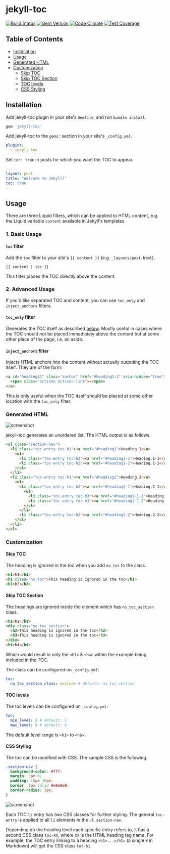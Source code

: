 # jekyll-toc

[![Build Status](https://travis-ci.org/toshimaru/jekyll-toc.svg?branch=master)](https://travis-ci.org/toshimaru/jekyll-toc)
[![Gem Version](https://badge.fury.io/rb/jekyll-toc.svg)](http://badge.fury.io/rb/jekyll-toc)
[![Code Climate](https://codeclimate.com/github/toshimaru/jekyll-toc/badges/gpa.svg)](https://codeclimate.com/github/toshimaru/jekyll-toc)
[![Test Coverage](https://api.codeclimate.com/v1/badges/cd56b207f327603662a1/test_coverage)](https://codeclimate.com/github/toshimaru/jekyll-toc/test_coverage)

## Table of Contents

- [Installation](#installation)
- [Usage](#usage)
- [Generated HTML](#generated-html)
- [Customization](#customization)
  - [Skip TOC](#skip-toc)
  - [Skip TOC Section](#skip-toc-section)
  - [TOC levels](#toc-levels)
  - [CSS Styling](#css-styling)

## Installation

Add jekyll-toc plugin in your site's `Gemfile`, and run `bundle install`.

```ruby
gem 'jekyll-toc'
```

Add jekyll-toc to the `gems:` section in your site's `_config.yml`.

```yml
plugins:
  - jekyll-toc
```

Set `toc: true` in posts for which you want the TOC to appear.

```yml
---
layout: post
title: "Welcome to Jekyll!"
toc: true
---
```

## Usage

There are three Liquid filters, which can be applied to HTML content,
e.g. the Liquid variable `content` available in Jekyll's templates.

### 1. Basic Usage

#### `toc` filter

Add the `toc` filter to your site's `{{ content }}` (e.g. `_layouts/post.html`).

```liquid
{{ content | toc }}
```

This filter places the TOC directly above the content.

### 2. Advanced Usage

If you'd like separated TOC and content, you can use `toc_only` and `inject_anchors` filters.

#### `toc_only` filter

Generates the TOC itself as described [below](#generated-table-of-contents-html).
Mostly useful in cases where the TOC should _not_ be placed immediately
above the content but at some other place of the page, i.e. an aside.

#### `inject_anchors` filter

Injects HTML anchors into the content without actually outputing the TOC itself. 
They are of the form:

```html
<a id="heading11" class="anchor" href="#heading1-1" aria-hidden="true">
  <span class="octicon octicon-link"></span>
</a>
```

This is only useful when the TOC itself should be placed at some other
location with the `toc_only` filter.

### Generated HTML

![screenshot](https://user-images.githubusercontent.com/803398/28401295-0dcfb7ca-6d54-11e7-892b-2f2e6ca755a7.png)

jekyll-toc generates an unordered list. The HTML output is as follows.

```html
<ul class="section-nav">
  <li class="toc-entry toc-h1"><a href="#heading1">Heading.1</a>
    <ul>
      <li class="toc-entry toc-h2"><a href="#heading1-1">Heading.1-1</a></li>
      <li class="toc-entry toc-h2"><a href="#heading1-2">Heading.1-2</a></li>
    </ul>
  </li>
  <li class="toc-entry toc-h1"><a href="#heading2">Heading.2</a>
    <ul>
      <li class="toc-entry toc-h2"><a href="#heading2-1">Heading.2-1</a>
        <ul>
          <li class="toc-entry toc-h3"><a href="#heading2-1-1">Heading.2-1-1</a></li>
          <li class="toc-entry toc-h3"><a href="#heading2-1-2">Heading.2-1-2</a></li>
        </ul>
      </li>
      <li class="toc-entry toc-h2"><a href="#heading2-2">Heading.2-2</a></li>
    </ul>
  </li>
</ul>
```

### Customization

#### Skip TOC

The heading is ignored in the toc when you add `no_toc` to the class.

```html
<h1>h1</h1>
<h1 class="no_toc">This heading is ignored in the toc</h1>
<h2>h2</h2>
```

#### Skip TOC Section

The headings are ignored inside the element which has `no_toc_section` class.

```html
<h1>h1</h1>
<div class="no_toc_section">
  <h2>This heading is ignored in the toc</h2>
  <h3>This heading is ignored in the toc</h3>
</div>
<h4>h4</h4>
```

Which would result in only the `<h1>` & `<h4>` within the example being included in the TOC.

The class can be configured on `_config.yml`:

```yml
toc:
  no_toc_section_class: exclude # default: no_toc_section
```

#### TOC levels

The toc levels can be configured on `_config.yml`:

```yml
toc:
  min_level: 2 # default: 1
  max_level: 5 # default: 6
```

The default level range is `<h1>` to `<h6>`.

#### CSS Styling

The toc can be modified with CSS. The sample CSS is the following.

```css
.section-nav {
  background-color: #fff;
  margin: 5px 0;
  padding: 10px 30px;
  border: 1px solid #e8e8e8;
  border-radius: 3px;
}
```

![screenshot](https://user-images.githubusercontent.com/803398/28401455-0ba60868-6d55-11e7-8159-0ae7591aee66.png)

Each TOC `li` entry has two CSS classes for further styling.
The general `toc-entry` is applied to all `li` elements in the `ul.section-nav`.

Depending on the heading level each specific entry refers to, it has a second CSS class `toc-XX`, where `XX` is the HTML heading tag name. For example, the TOC entry linking to a heading `<h1>...</h1>` (a single
`#` in Markdown) will get the CSS class `toc-h1`.
